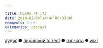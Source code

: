 ```yaml
---

title: После РТ 173
date: 2010-02-06T14:47:00+03:00
comments: true
categories: podcast
---
```

[аудио](http://cdn.radio-t.com/rt173post.mp3) ● [пиратский torrent](http://pirates.radio-t.com/torrents/rt173post.mp3.torrent) ● [лог чата](http://chat.radio-t.com/logs/radio-t-173.html) ● [wiki](http://wiki.radio-t.com/%D0%9F%D0%BE%D1%81%D0%BB%D0%B5_%D0%A0%D0%A2_173)<audio src="http://cdn.radio-t.com/rt173post.mp3" preload="none">

